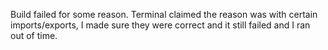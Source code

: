 Build failed for some reason. Terminal claimed the reason was with certain imports/exports, I made sure they were correct and it still failed and I ran out of time.

